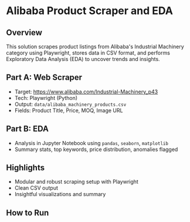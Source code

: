 # Alibaba Product Scraper and EDA

## Overview
This solution scrapes product listings from Alibaba's Industrial Machinery category using Playwright, stores data in CSV format, and performs Exploratory Data Analysis (EDA) to uncover trends and insights.

## Part A: Web Scraper
- Target: https://www.alibaba.com/Industrial-Machinery_p43
- Tech: Playwright (Python)
- Output: `data/alibaba_machinery_products.csv`
- Fields: Product Title, Price, MOQ, Image URL

## Part B: EDA
- Analysis in Jupyter Notebook using `pandas`, `seaborn`, `matplotlib`
- Summary stats, top keywords, price distribution, anomalies flagged

## Highlights
- Modular and robust scraping setup with Playwright
- Clean CSV output
- Insightful visualizations and summary

## How to Run
